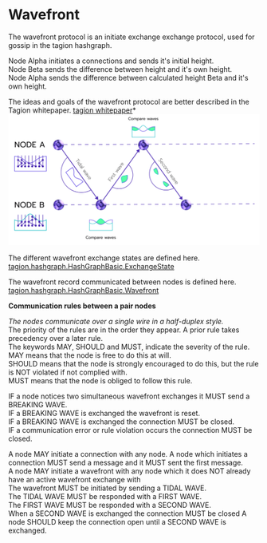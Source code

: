 # Wavefront

The wavefront protocol is an initiate exchange exchange protocol, used for gossip in the tagion hashgraph.

Node Alpha initiates a connections and sends it's initial height.  
Node Beta sends the difference between height and it's own height.  
Node Alpha sends the difference between calculated height Beta and it's own height.  

The ideas and goals of the wavefront protocol are better described in the Tagion whitepaper.
[tagion whitepaper](https://www.tagion.org/resources/tagion-whitepaper.pdf)*
![diagram explaining the wavefront from tagion whitepaper](/assets/wavefront.png)

The different wavefront exchange states are defined here.
[tagion.hashgraph.HashGraphBasic.ExchangeState](https://ddoc.tagion.org/tagion.hashgraph.HashGraphBasic.ExchangeState.html)

The wavefront record communicated between nodes is defined here.
[tagion.hashgraph.HashGraphBasic.Wavefront](https://ddoc.tagion.org/tagion.hashgraph.HashGraphBasic.Wavefront.html)

**Communication rules between a pair nodes**

*The nodes communicate over a single wire in a half-duplex style.*  
The priority of the rules are in the order they appear. A prior rule takes precedency over a later rule.  
The keywords MAY, SHOULD and MUST, indicate the severity of the rule.  
MAY means that the node is free to do this at will.  
SHOULD means that the node is strongly encouraged to do this, but the rule is NOT violated if not complied with.  
MUST means that the node is obliged to follow this rule.  

IF a node notices two simultaneous wavefront exchanges it MUST send a BREAKING WAVE.  
IF a BREAKING WAVE is exchanged the wavefront is reset.  
IF a BREAKING WAVE is exchanged the connection MUST be closed.  
IF a communication error or rule violation occurs the connection MUST be closed.  

A node MAY initiate a connection with any node.
A node which initiates a connection MUST send a message and it MUST sent the first message.  
A node MAY initiate a wavefront with any node which it does NOT already have an active wavefront exchange with  
The wavefront MUST be initiated by sending a TIDAL WAVE.  
The TIDAL WAVE MUST be responded with a FIRST WAVE.  
The FIRST WAVE MUST be responded with a SECOND WAVE.  
When a SECOND WAVE is exchanged the connection MUST be closed
A node SHOULD keep the connection open until a SECOND WAVE is exchanged.  

